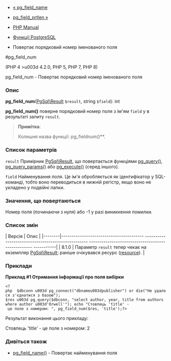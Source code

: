 - [« pg_field_name](function.pg-field-name.md)
- [pg_field_prtlen »](function.pg-field-prtlen.md)

- [PHP Manual](index.md)
- [Функції PostgreSQL](ref.pgsql.md)
- Повертає порядковий номер іменованого поля

#pg_field_num

(PHP 4 \>u003d 4.2.0, PHP 5, PHP 7, PHP 8)

pg_field_num - Повертає порядковий номер іменованого поля

### Опис

**pg_field_num**([PgSql\Result](class.pgsql-result.md) `$result`,
string `$field`): int

**pg_field_num()** поверне порядковий номер поля з ім'ям `field` у
в результаті запиту `result`.

> **Примітка**:
>
> Колишня назва функції: pg_fieldnum()**.

### Список параметрів

`result`
Примірник [PgSql\Result](class.pgsql-result.md), що повертається
функціями [pg_query()](function.pg-query.md),
[pg_query_params()](function.pg-query-params.md) або
[pg_execute()](function.pg-execute.md) (серед іншого).

`field`
Найменування поля. Це ім'я обробляється як ідентифікатор у
SQL-команді, тобто воно переводиться в нижній регістр, якщо воно не
укладено у подвійні лапки.

### Значення, що повертаються

Номер поля (починаючи з нуля) або -1 у разі виникнення помилки.

### Список змін

| Версія | Опис |
|--------|---------------------------------------- -------------------------------------------------- -------------------------------------------------- -----------|
| 8.1.0 | Параметр `result` тепер чекає на екземпляр [PgSql\Result](class.pgsql-result.md); раніше очікувався ресурс ([resource](language.types.resource.md)). |

### Приклади

**Приклад #1 Отримання інформації про поля вибірки**

`<?php  $dbconn u003d pg_connect("dbnameu003dpublisher") or die("Не удалося з'єднатися з базою"); $res u003d pg_query($dbconn, "select author, year, title from authors where author u003d'Orwell'"); echo "Стовпець 'title' - це поле з номером: ", pg_field_num($res, 'title');?> `

Результат виконання цього прикладу:

Стовпець 'title' - це поле з номером: 2

### Дивіться також

- [pg_field_name()](function.pg-field-name.md) - Повертає
найменування поля
